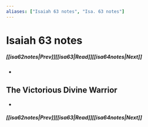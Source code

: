 ```yaml
---
aliases: ["Isaiah 63 notes", "Isa. 63 notes"]
---
```

# Isaiah 63 notes
##### <span class=arrow-left></span>[[isa62notes|Prev]]<span class=navigation-separator></span>[[isa63|Read]]<span class=navigation-separator></span>[[isa64notes|Next]]<span class=arrow-right></span>
- 
## The Victorious Divine Warrior
- 
##### <span class=arrow-left></span>[[isa62notes|Prev]]<span class=navigation-separator></span>[[isa63|Read]]<span class=navigation-separator></span>[[isa64notes|Next]]<span class=arrow-right></span>